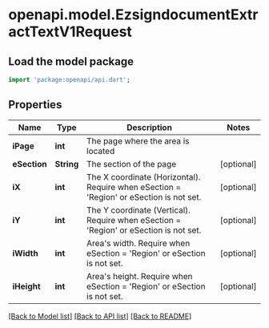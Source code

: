 # openapi.model.EzsigndocumentExtractTextV1Request

## Load the model package
```dart
import 'package:openapi/api.dart';
```

## Properties
Name | Type | Description | Notes
------------ | ------------- | ------------- | -------------
**iPage** | **int** | The page where the area is located | 
**eSection** | **String** | The section of the page | [optional] 
**iX** | **int** | The X coordinate (Horizontal). Require when eSection = 'Region' or eSection is not set. | [optional] 
**iY** | **int** | The Y coordinate (Vertical). Require when eSection = 'Region' or eSection is not set. | [optional] 
**iWidth** | **int** | Area's width. Require when eSection = 'Region' or eSection is not set. | [optional] 
**iHeight** | **int** | Area's height. Require when eSection = 'Region' or eSection is not set. | [optional] 

[[Back to Model list]](../README.md#documentation-for-models) [[Back to API list]](../README.md#documentation-for-api-endpoints) [[Back to README]](../README.md)


